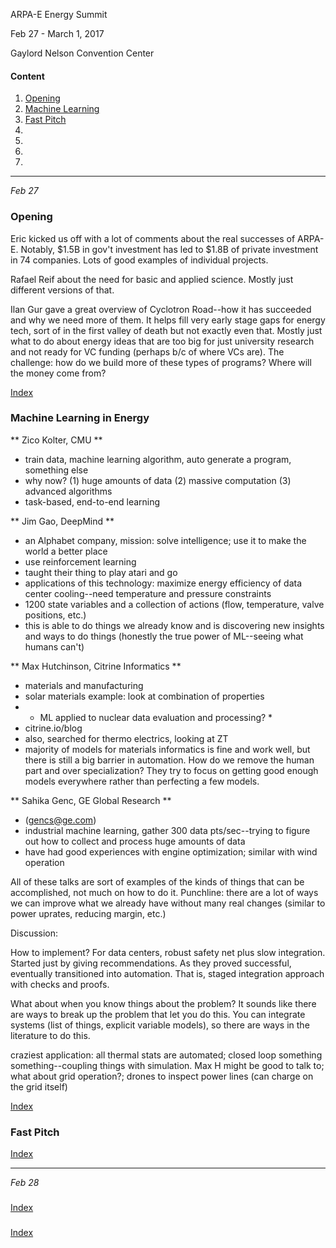ARPA-E Energy Summit

Feb 27 - March 1, 2017

Gaylord Nelson Convention Center

#### <a name="top">Content
1. [Opening](#open)
2. [Machine Learning](#ml)
3. [Fast Pitch](#fp1)
4. [](#)
5. [](#)
6. [](#)
7. [](#)


-------------------------------------------------------------------------------
*Feb 27*

### <a name="open">Opening
Eric kicked us off with a lot of comments about the real successes of ARPA-E.
Notably, $1.5B in gov't investment has led to $1.8B of private investment in 74
companies. Lots of good examples of individual projects.

Rafael Reif about the need for basic and applied science. Mostly just different
versions of that.

Ilan Gur gave a great overview of Cyclotron Road--how it has succeeded and why
we need more of them. It helps fill very early stage gaps for energy tech, sort
of in the first valley of death but not exactly even that. Mostly just what to
do about energy ideas that are too big for just university research and not
ready for VC funding (perhaps b/c of where VCs are). The challenge: how do we
build more of these types of programs? Where will the money come from?

[Index](#top)

### <a name="ml">Machine Learning in Energy
** Zico Kolter, CMU **
- train data, machine learning algorithm, auto generate a program, something else
- why now? (1) huge amounts of data (2) massive computation (3) advanced
  algorithms
- task-based, end-to-end learning

** Jim Gao, DeepMind **
- an Alphabet company, mission: solve intelligence; use it to make the world a
  better place
- use reinforcement learning
- taught their thing to play atari and go
- applications of this technology: maximize energy efficiency of data center
  cooling--need temperature and pressure constraints
- 1200 state variables and a collection of actions (flow, temperature, valve
  positions, etc.)
- this is able to do things we already know and is discovering new insights and
  ways to do things (honestly the true power of ML--seeing what humans can't)

** Max Hutchinson, Citrine Informatics **
- materials and manufacturing
- solar materials example: look at combination of properties
- * ML applied to nuclear data evaluation and processing? *
- citrine.io/blog
- also, searched for thermo electrics, looking at ZT
- majority of models for materials informatics is fine and work well, but there
  is still a big barrier in automation. How do we remove the human part and
  over specialization? They try to focus on getting good enough models
  everywhere rather than perfecting a few models.

** Sahika Genc, GE Global Research **
- (gencs@ge.com)
- industrial machine learning, gather 300 data pts/sec--trying to figure out how
  to collect and process huge amounts of data
- have had good experiences with engine optimization; similar with wind
  operation

All of these talks are sort of examples of the kinds of things that can be
accomplished, not much on how to do it. Punchline: there are a lot of ways we
can improve what we already have without many real changes (similar to power
uprates, reducing margin, etc.)

Discussion: 

How to implement? For data centers, robust safety net plus slow
integration. Started just by giving recommendations. As they proved successful,
eventually transitioned into automation. That is, staged integration approach
with checks and proofs.

What about when you know things about the problem? It sounds like there are ways
to break up the problem that let you do this. You can integrate systems (list of
things, explicit variable models), so there are ways in the literature to do
this. 

craziest application: all thermal stats are automated; closed loop something
something--coupling things with simulation. Max H might be good to talk to; what
about grid operation?; drones to inspect power lines (can charge on the grid
itself)
 
[Index](#top)

### <a name="fp1">Fast Pitch


[Index](#top)


-------------------------------------------------------------------------------
*Feb 28*

### <a name="">


[Index](#top)


### <a name="">


[Index](#top)


